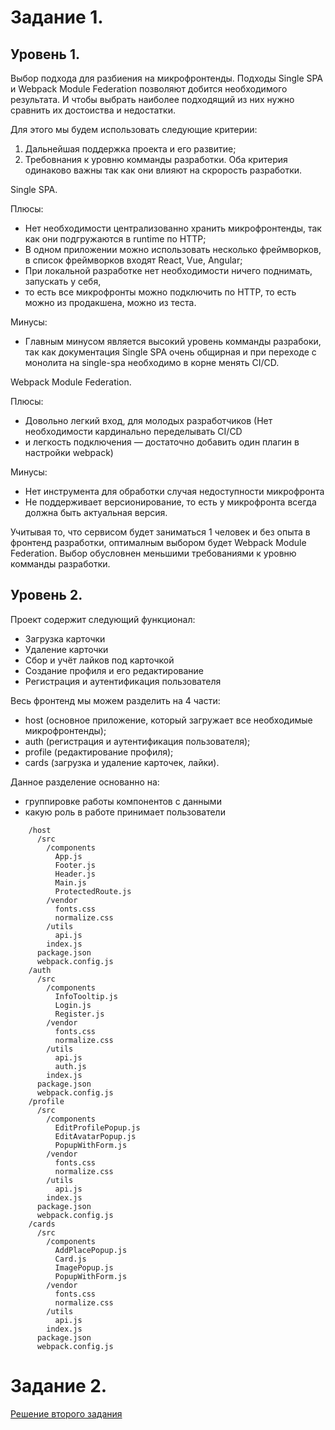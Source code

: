 # Задание 1.
## Уровень 1.
Выбор подхода для разбиения на микрофронтенды.
Подходы Single SPA и Webpack Module Federation позволяют добится необходимого результата.
И чтобы выбрать наиболее подходящий из них нужно сравнить их достоиства и недостатки.

Для этого мы будем использовать следующие критерии: 
1) Дальнейшая поддержка проекта и его развитие;
2) Требовнания к уровню комманды разработки.
Оба критерия одинаково важны так как они влияют на скрорость разработки.

Single SPA. 

Плюсы:
* Нет необходимости централизованно хранить микрофронтенды, так как они подгружаются в runtime по HTTP;
* В одном приложении можно использовать несколько фреймворков, в список фреймворков входят React, Vue, Angular;
* При локальной разработке нет необходимости ничего поднимать, запускать у себя,
* то есть все микрофронты можно подключить по HTTP, то есть можно из продакшена, можно из теста.

Минусы:
* Главным минусом является высокий уровень комманды разрабоки, так как документация Single SPA очень общирная 
и при переходе с монолита на single-spa необходимо в корне менять CI/CD. 

Webpack Module Federation.

Плюсы:
* Довольно легкий вход, для молодых разработчиков (Нет необходимости кардинально переделывать CI/CD 
* и легкость подключения — достаточно добавить один плагин в настройки webpack)

Минусы:
* Нет инструмента для обработки случая недоступности микрофронта
* Не поддерживает версионирование, то есть у микрофронта всегда должна быть актуальная версия.

Учитывая то, что сервисом будет заниматься 1 человек и без опыта в фронтенд разработки, 
оптималным выбором будет Webpack Module Federation. Выбор обусловнен меньшими требованиями к уровню комманды разработки.

## Уровень 2.
Проект содержит следующий функционал:

* Загрузка карточки
* Удаление карточки
* Сбор и учёт лайков под карточкой
* Создание профиля и его редактирование
* Регистрация и аутентификация пользователя

Весь фронтенд мы можем разделить на 4 части:
* host (основное приложение, который загружает все необходимые микрофронтенды);
* auth (регистрация и аутентификация пользователя);
* profile (редактирование профиля);
* cards (загрузка и удаление карточек, лайки).

Данное разделение основанно на:
 * группировке работы компонентов с данными 
 * какую роль в работе принимает пользователи

```
    /host
      /src
        /components
          App.js               
          Footer.js
          Header.js
          Main.js
          ProtectedRoute.js 
        /vendor
          fonts.css             
          normalize.css           
        /utils
          api.js               
        index.js                 
      package.json               
      webpack.config.js
    /auth
      /src
        /components
          InfoTooltip.js
          Login.js
          Register.js  
        /vendor
          fonts.css             
          normalize.css           
        /utils
          api.js  
          auth.js
        index.js                 
      package.json               
      webpack.config.js
    /profile
      /src
        /components
          EditProfilePopup.js               
          EditAvatarPopup.js
          PopupWithForm.js 
        /vendor
          fonts.css             
          normalize.css           
        /utils
          api.js               
        index.js                 
      package.json               
      webpack.config.js
    /cards
      /src
        /components
          AddPlacePopup.js               
          Card.js
          ImagePopup.js              
          PopupWithForm.js
        /vendor
          fonts.css      
          normalize.css       
        /utils
          api.js               
        index.js                 
      package.json               
      webpack.config.js
```

# Задание 2.

[Решение второго задания](https://github.com/EgorN7/architecture-sprint-1/blob/sprint_1/arch_template_task2mySolve.drawio)
